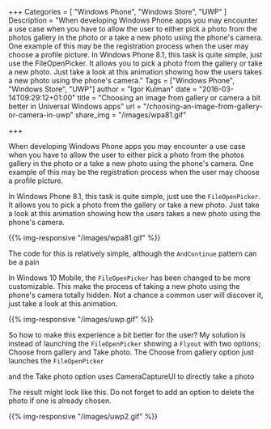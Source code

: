+++
Categories = [ "Windows Phone", "Windows Store", "UWP" ]
Description = "When developing Windows Phone apps you may encounter a use case when you have to allow the user to either pick a photo from the photos gallery in the photo or a take a new photo using the phone's camera. One example of this may be the registration process when the user may choose a profile picture. In Windows Phone 8.1, this task is quite simple, just use the FileOpenPicker. It allows you to pick a photo from the gallery or take a new photo. Just take a look at this animation showing how the users takes a new photo using the phone's camera."
Tags = ["Windows Phone", "Windows Store", "UWP"]
author = "Igor Kulman"
date = "2016-03-14T09:29:12+01:00"
title = "Choosing an image from gallery or camera a bit better in Universal Windows apps"
url = "/choosing-an-image-from-gallery-or-camera-in-uwp"
share_img = "/images/wpa81.gif"

+++

When developing Windows Phone apps you may encounter a use case when you have to allow the user to either pick a photo from the photos gallery in the photo or a take a new photo using the phone's camera. One example of this may be the registration process when the user may choose a profile picture.

In Windows Phone 8.1, this task is quite simple, just use the `FileOpenPicker`. It allows you to pick a photo from the gallery or take a new photo. Just take a look at this animation showing how the users takes a new photo using the phone's camera.

{{% img-responsive "/images/wpa81.gif" %}}

<!--more-->

The code for this is relatively simple, although the `AndContinue` pattern can be a pain

<script src="https://gist.github.com/igorkulman/2885b4a6faa5b0861f17.js?file=pick-wpa81.cs"></script>

In Windows 10 Mobile, the `FileOpenPicker` has been changed to be more customizable. This make the process of  taking a new photo using the phone's camera totally hidden. Not a chance a common user will discover it, just take a look at this animation.

{{% img-responsive "/images/uwp.gif" %}}

So how to make this experience a bit better for the user? My solution is instead of launching the `FileOpenPicker` showing a `Flyout` with two options; Choose from gallery and Take photo. The Choose from gallery option just launches the `FileOpenPicker`

<script src="https://gist.github.com/igorkulman/2885b4a6faa5b0861f17.js?file=pick-uwp.cs"></script>

and the Take photo option uses CameraCaptureUI to directly take a photo

<script src="https://gist.github.com/igorkulman/2885b4a6faa5b0861f17.js?file=camera-uwp.cs"></script>       

The result might look like this. Do not forget to add an option to delete the photo if one is already chosen.

{{% img-responsive "/images/uwp2.gif" %}}